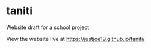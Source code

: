 # taniti
Website draft for a school project

View the website live at https://justjoe19.github.io/taniti/
